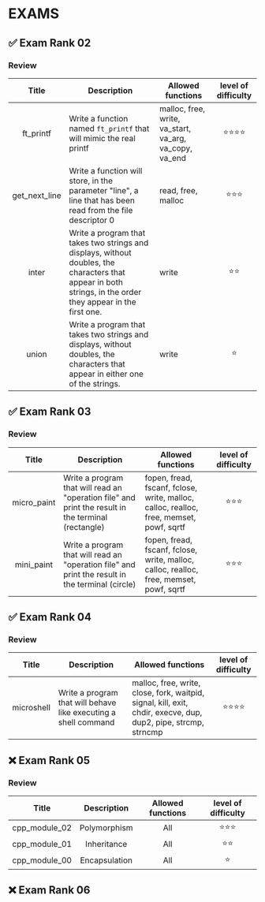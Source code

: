 #  EXAMS

## :white_check_mark: Exam Rank 02  
### Review  
| Title | Description | Allowed functions | level of difficulty |
|:-----:|-------------|-------------------|:-------------------:|
| ft_printf | Write a function named `ft_printf` that will mimic the real printf | malloc, free, write, va_start, va_arg, va_copy, va_end |:star::star::star::star:|
| get_next_line |Write a function will store, in the parameter "line", a line that has been read from the file descriptor 0|read, free, malloc|:star::star::star:|
| inter |Write a program that takes two strings and displays, without doubles, the characters that appear in both strings, in the order they appear in the first one.|write|:star::star:|
| union |Write a program that takes two strings and displays, without doubles, the characters that appear in either one of the strings.|write|:star:|

## :white_check_mark: Exam Rank 03  
### Review 
| Title | Description | Allowed functions | level of difficulty |
|:-----:|-------------|-------------------|:-------------------:|
| micro_paint |Write a program that will read an "operation file" and print the result in the terminal (rectangle)|fopen, fread, fscanf, fclose, write, malloc, calloc, realloc, free, memset, powf, sqrtf|:star::star::star:|
| mini_paint |Write a program that will read an "operation file" and print the result in the terminal (circle)|fopen, fread, fscanf, fclose, write, malloc, calloc, realloc, free, memset, powf, sqrtf|:star::star::star:|

## :white_check_mark: Exam Rank 04  
### Review
| Title | Description | Allowed functions | level of difficulty |
|:-----:|-------------|-------------------|:-------------------:|
| microshell |Write a program that will behave like executing a shell command|malloc, free, write, close, fork, waitpid, signal, kill, exit, chdir, execve, dup, dup2, pipe, strcmp, strncmp|:star::star::star::star:|

## ❌ Exam Rank 05
### Review
| Title | Description | Allowed functions | level of difficulty |
|:-----:|:-----------:|:-----------------:|:-------------------:|
| cpp_module_02 | Polymorphism | All |:star::star::star:|
| cpp_module_01 | Inheritance | All |:star::star:|
| cpp_module_00 | Encapsulation | All |:star:|

## ❌ Exam Rank 06

